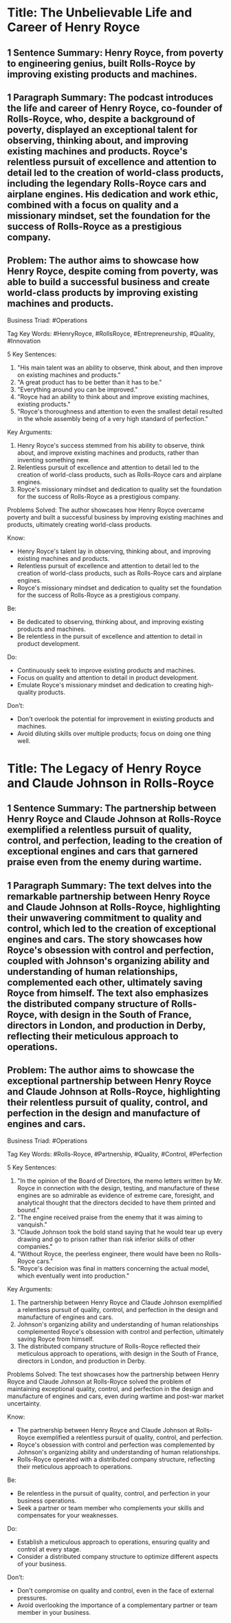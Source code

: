# Title: The Unbelievable Life and Career of Henry Royce

## 1 Sentence Summary: Henry Royce, from poverty to engineering genius, built Rolls-Royce by improving existing products and machines.

## 1 Paragraph Summary: The podcast introduces the life and career of Henry Royce, co-founder of Rolls-Royce, who, despite a background of poverty, displayed an exceptional talent for observing, thinking about, and improving existing machines and products. Royce's relentless pursuit of excellence and attention to detail led to the creation of world-class products, including the legendary Rolls-Royce cars and airplane engines. His dedication and work ethic, combined with a focus on quality and a missionary mindset, set the foundation for the success of Rolls-Royce as a prestigious company.

## Problem: The author aims to showcase how Henry Royce, despite coming from poverty, was able to build a successful business and create world-class products by improving existing machines and products.

Business Triad: #Operations

Tag Key Words: #HenryRoyce, #RollsRoyce, #Entrepreneurship, #Quality, #Innovation

5 Key Sentences:
1. "His main talent was an ability to observe, think about, and then improve on existing machines and products."
2. "A great product has to be better than it has to be."
3. "Everything around you can be improved."
4. "Royce had an ability to think about and improve existing machines, existing products."
5. "Royce's thoroughness and attention to even the smallest detail resulted in the whole assembly being of a very high standard of perfection."

Key Arguments:
1. Henry Royce's success stemmed from his ability to observe, think about, and improve existing machines and products, rather than inventing something new.
2. Relentless pursuit of excellence and attention to detail led to the creation of world-class products, such as Rolls-Royce cars and airplane engines.
3. Royce's missionary mindset and dedication to quality set the foundation for the success of Rolls-Royce as a prestigious company.

Problems Solved: The author showcases how Henry Royce overcame poverty and built a successful business by improving existing machines and products, ultimately creating world-class products.

Know:
- Henry Royce's talent lay in observing, thinking about, and improving existing machines and products.
- Relentless pursuit of excellence and attention to detail led to the creation of world-class products, such as Rolls-Royce cars and airplane engines.
- Royce's missionary mindset and dedication to quality set the foundation for the success of Rolls-Royce as a prestigious company.

Be:
- Be dedicated to observing, thinking about, and improving existing products and machines.
- Be relentless in the pursuit of excellence and attention to detail in product development.

Do:
- Continuously seek to improve existing products and machines.
- Focus on quality and attention to detail in product development.
- Emulate Royce's missionary mindset and dedication to creating high-quality products.

Don’t:
- Don't overlook the potential for improvement in existing products and machines.
- Avoid diluting skills over multiple products; focus on doing one thing well.

# Title: The Legacy of Henry Royce and Claude Johnson in Rolls-Royce

## 1 Sentence Summary: The partnership between Henry Royce and Claude Johnson at Rolls-Royce exemplified a relentless pursuit of quality, control, and perfection, leading to the creation of exceptional engines and cars that garnered praise even from the enemy during wartime.

## 1 Paragraph Summary: The text delves into the remarkable partnership between Henry Royce and Claude Johnson at Rolls-Royce, highlighting their unwavering commitment to quality and control, which led to the creation of exceptional engines and cars. The story showcases how Royce's obsession with control and perfection, coupled with Johnson's organizing ability and understanding of human relationships, complemented each other, ultimately saving Royce from himself. The text also emphasizes the distributed company structure of Rolls-Royce, with design in the South of France, directors in London, and production in Derby, reflecting their meticulous approach to operations.

## Problem: The author aims to showcase the exceptional partnership between Henry Royce and Claude Johnson at Rolls-Royce, highlighting their relentless pursuit of quality, control, and perfection in the design and manufacture of engines and cars.

Business Triad: #Operations

Tag Key Words: #Rolls-Royce, #Partnership, #Quality, #Control, #Perfection

5 Key Sentences:
1. "In the opinion of the Board of Directors, the memo letters written by Mr. Royce in connection with the design, testing, and manufacture of these engines are so admirable as evidence of extreme care, foresight, and analytical thought that the directors decided to have them printed and bound."
2. "The engine received praise from the enemy that it was aiming to vanquish."
3. "Claude Johnson took the bold stand saying that he would tear up every drawing and go to prison rather than risk inferior skills of other companies."
4. "Without Royce, the peerless engineer, there would have been no Rolls-Royce cars."
5. "Royce's decision was final in matters concerning the actual model, which eventually went into production."

Key Arguments:
1. The partnership between Henry Royce and Claude Johnson exemplified a relentless pursuit of quality, control, and perfection in the design and manufacture of engines and cars.
2. Johnson's organizing ability and understanding of human relationships complemented Royce's obsession with control and perfection, ultimately saving Royce from himself.
3. The distributed company structure of Rolls-Royce reflected their meticulous approach to operations, with design in the South of France, directors in London, and production in Derby.

Problems Solved: The text showcases how the partnership between Henry Royce and Claude Johnson at Rolls-Royce solved the problem of maintaining exceptional quality, control, and perfection in the design and manufacture of engines and cars, even during wartime and post-war market uncertainty.

Know:
- The partnership between Henry Royce and Claude Johnson at Rolls-Royce exemplified a relentless pursuit of quality, control, and perfection.
- Royce's obsession with control and perfection was complemented by Johnson's organizing ability and understanding of human relationships.
- Rolls-Royce operated with a distributed company structure, reflecting their meticulous approach to operations.

Be:
- Be relentless in the pursuit of quality, control, and perfection in your business operations.
- Seek a partner or team member who complements your skills and compensates for your weaknesses.

Do:
- Establish a meticulous approach to operations, ensuring quality and control at every stage.
- Consider a distributed company structure to optimize different aspects of your business.

Don’t:
- Don't compromise on quality and control, even in the face of external pressures.
- Avoid overlooking the importance of a complementary partner or team member in your business.

